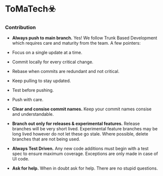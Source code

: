 # ToMaTech☣️

### Contribution

- <b>Always push to main branch.</b>
Yes! We follow Trunk Based Development which requires care and maturity from the team. A few pointers:

- Focus on a single update at a time.
- Commit locally for every critical change.
- Rebase when commits are redundant and not critical.
- Keep pulling to stay updated.
- Test before pushing.
- Push with care.

- <b>Clear and consise commit names.</b>
Keep your commit names consise and understandable.

- <b>Branch out only for releases & experimental features.</b>
Release branches will be very short lived. Experimental feature branches may be long lived however do not let these go stale. Where possible, delete branches that are not being used. 

- <b>Always Test Driven.</b>
Any new code additions must begin with a test spec to ensure maximum coverage. Exceptions are only made in case of UI code.

- <b>Ask for help.</b>
When in doubt ask for help. There are no stupid questions.
